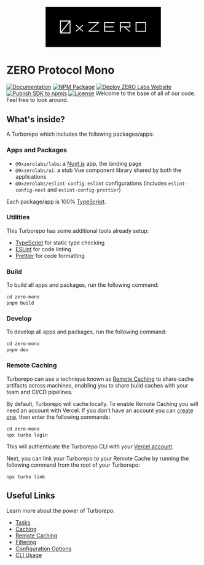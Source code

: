 <p align="center">
  <img src="./apps/protocol/sdk/assets/logo.png" width="300" alt="0xzero.org" />
</p>

# ZERO Protocol Mono

[![Documentation](https://img.shields.io/badge/docs-%F0%9F%93%84-blue)](https://docs.0xzero.org)
[![NPM Package](https://img.shields.io/npm/v/@0xzerolabs/sdk.svg)](https://www.npmjs.org/package/@0xzerolabs/sdk)
[![Deploy ZERO Labs Website](https://github.com/0xZeroLabs/zero-mono/actions/workflows/zero-labs.yml/badge.svg)](https://github.com/0xZeroLabs/zero-mono/actions/workflows/zero-labs.yml)
[![Publish SDK to npmjs](https://github.com/0xZeroLabs/zero-mono/actions/workflows/sdk-to-npmjs.yml/badge.svg)](https://github.com/0xZeroLabs/zero-mono/actions/workflows/sdk-to-npmjs.yml)
[![License](https://img.shields.io/github/license/0xZeroLabs/zero-mono?style)](https://github.com/0xZeroLabs/zero-mono/blob/master/LICENSE)
Welcome to the base of all of our code. Feel free to look around.

## What's inside?

A Turborepo which includes the following packages/apps:

### Apps and Packages

- `@0xzerolabs/labs`: a [Nuxt.js](https://nuxt.com/) app, the landing page
- `@0xzerolabs/ui`: a stub Vue component library shared by both the applications
- `@0xzerolabs/eslint-config`: `eslint` configurations (includes `eslint-config-next` and `eslint-config-prettier`)

Each package/app is 100% [TypeScript](https://www.typescriptlang.org/).

### Utilities

This Turborepo has some additional tools already setup:

- [TypeScript](https://www.typescriptlang.org/) for static type checking
- [ESLint](https://eslint.org/) for code linting
- [Prettier](https://prettier.io) for code formatting

### Build

To build all apps and packages, run the following command:

```
cd zero-mono
pnpm build
```

### Develop

To develop all apps and packages, run the following command:

```
cd zero-mono
pnpm dev
```

### Remote Caching

Turborepo can use a technique known as [Remote Caching](https://turbo.build/repo/docs/core-concepts/remote-caching) to share cache artifacts across machines, enabling you to share build caches with your team and CI/CD pipelines.

By default, Turborepo will cache locally. To enable Remote Caching you will need an account with Vercel. If you don't have an account you can [create one](https://vercel.com/signup), then enter the following commands:

```
cd zero-mono
npx turbo login
```

This will authenticate the Turborepo CLI with your [Vercel account](https://vercel.com/docs/concepts/personal-accounts/overview).

Next, you can link your Turborepo to your Remote Cache by running the following command from the root of your Turborepo:

```
npx turbo link
```

## Useful Links

Learn more about the power of Turborepo:

- [Tasks](https://turbo.build/repo/docs/core-concepts/monorepos/running-tasks)
- [Caching](https://turbo.build/repo/docs/core-concepts/caching)
- [Remote Caching](https://turbo.build/repo/docs/core-concepts/remote-caching)
- [Filtering](https://turbo.build/repo/docs/core-concepts/monorepos/filtering)
- [Configuration Options](https://turbo.build/repo/docs/reference/configuration)
- [CLI Usage](https://turbo.build/repo/docs/reference/command-line-reference)
